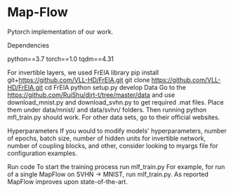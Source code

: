 # Map-Flow
Pytorch implementation of our work.

Dependencies

python==3.7
torch==1.0
tqdm==4.31

For invertible layers, we used FrEIA library
pip install git+https://github.com/VLL-HD/FrEIA.git
git clone https://github.com/VLL-HD/FrEIA.git
cd FrEIA
python setup.py develop
Data
Go to the https://github.com/RuiShu/dirt-t/tree/master/data and use download_mnist.py and download_svhn.py to get required .mat files. Place them under data/mnist/ and data/svhn/ folders. Then running python mfl_train.py should work.
For other data sets, go to their official websites.

Hyperparameters
If you would to modify models' hyperparameters, number of epochs, batch size,  number of hidden units for invertible network, number of coupling blocks, and other, consider looking to myargs file  for configuration examples.
 

Run code
To start the training process run  mlf_train.py
For example, for run of a single MapFlow on SVHN -> MNIST, run mlf_train.py. As reported MapFlow improves upon state-of-the-art.



